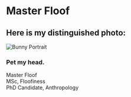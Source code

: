 # Master Floof

## Here is my distinguished photo:
![Bunny Portrait](docs/assets/IMG_7447.JPG)

### Pet my head.

 
  
<p>Master Floof <br>
MSc, Floofiness <br>
PhD Candidate, Anthropology </p>
